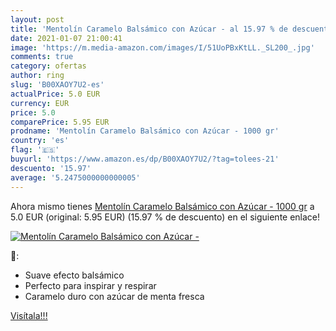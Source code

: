 ```yaml
---
layout: post
title: 'Mentolín Caramelo Balsámico con Azúcar - al 15.97 % de descuento'
date: 2021-01-07 21:00:41
image: 'https://m.media-amazon.com/images/I/51UoPBxKtLL._SL200_.jpg'
comments: true
category: ofertas
author: ring
slug: 'B00XAOY7U2-es'
actualPrice: 5.0 EUR
currency: EUR
price: 5.0
comparePrice: 5.95 EUR
prodname: 'Mentolín Caramelo Balsámico con Azúcar - 1000 gr'
country: 'es'
flag: '🇪🇸'
buyurl: 'https://www.amazon.es/dp/B00XAOY7U2/?tag=tolees-21'
descuento: '15.97'
average: '5.2475000000000005'
---
```


Ahora mismo tienes [Mentolín Caramelo Balsámico con Azúcar - 1000 gr](https://www.amazon.es/dp/B00XAOY7U2/?tag=tolees-21) a 5.0 EUR (original: 5.95 EUR) (15.97 %  de descuento) en el siguiente enlace!

[![Mentolín Caramelo Balsámico con Azúcar -](https://m.media-amazon.com/images/I/51UoPBxKtLL._SL200_.jpg)](https://www.amazon.es/dp/B00XAOY7U2/?tag=tolees-21)

🔎:

- Suave efecto balsámico
- Perfecto para inspirar y respirar
- Caramelo duro con azúcar de menta fresca

[Visítala!!!](https://www.amazon.es/dp/B00XAOY7U2/?tag=tolees-21)
